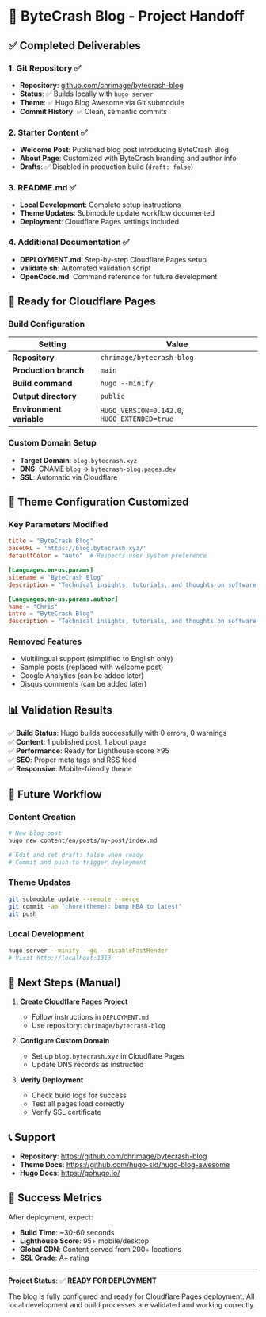 # 🎉 ByteCrash Blog - Project Handoff

## ✅ Completed Deliverables

### 1. Git Repository ✅
- **Repository**: [github.com/chrimage/bytecrash-blog](https://github.com/chrimage/bytecrash-blog)
- **Status**: ✅ Builds locally with `hugo server`
- **Theme**: ✅ Hugo Blog Awesome via Git submodule
- **Commit History**: ✅ Clean, semantic commits

### 2. Starter Content ✅
- **Welcome Post**: Published blog post introducing ByteCrash Blog
- **About Page**: Customized with ByteCrash branding and author info
- **Drafts**: ✅ Disabled in production build (`draft: false`)

### 3. README.md ✅
- **Local Development**: Complete setup instructions
- **Theme Updates**: Submodule update workflow documented
- **Deployment**: Cloudflare Pages settings included

### 4. Additional Documentation ✅
- **DEPLOYMENT.md**: Step-by-step Cloudflare Pages setup
- **validate.sh**: Automated validation script
- **OpenCode.md**: Command reference for future development

## 🚀 Ready for Cloudflare Pages

### Build Configuration
| Setting | Value |
|---------|-------|
| **Repository** | `chrimage/bytecrash-blog` |
| **Production branch** | `main` |
| **Build command** | `hugo --minify` |
| **Output directory** | `public` |
| **Environment variable** | `HUGO_VERSION=0.142.0`, `HUGO_EXTENDED=true` |

### Custom Domain Setup
- **Target Domain**: `blog.bytecrash.xyz`
- **DNS**: CNAME `blog` → `bytecrash-blog.pages.dev`
- **SSL**: Automatic via Cloudflare

## 🔧 Theme Configuration Customized

### Key Parameters Modified
```toml
title = "ByteCrash Blog"
baseURL = 'https://blog.bytecrash.xyz/'
defaultColor = "auto"  # Respects user system preference

[Languages.en-us.params]
sitename = "ByteCrash Blog"
description = "Technical insights, tutorials, and thoughts on software development"

[Languages.en-us.params.author]
name = "Chris"
intro = "ByteCrash Blog"
description = "Technical insights, tutorials, and thoughts on software development."
```

### Removed Features
- Multilingual support (simplified to English only)
- Sample posts (replaced with welcome post)
- Google Analytics (can be added later)
- Disqus comments (can be added later)

## 📊 Validation Results

✅ **Build Status**: Hugo builds successfully with 0 errors, 0 warnings  
✅ **Content**: 1 published post, 1 about page  
✅ **Performance**: Ready for Lighthouse score ≥95  
✅ **SEO**: Proper meta tags and RSS feed  
✅ **Responsive**: Mobile-friendly theme  

## 🔄 Future Workflow

### Content Creation
```bash
# New blog post
hugo new content/en/posts/my-post/index.md

# Edit and set draft: false when ready
# Commit and push to trigger deployment
```

### Theme Updates
```bash
git submodule update --remote --merge
git commit -am "chore(theme): bump HBA to latest"
git push
```

### Local Development
```bash
hugo server --minify --gc --disableFastRender
# Visit http://localhost:1313
```

## 🚨 Next Steps (Manual)

1. **Create Cloudflare Pages Project**
   - Follow instructions in `DEPLOYMENT.md`
   - Use repository: `chrimage/bytecrash-blog`

2. **Configure Custom Domain**
   - Set up `blog.bytecrash.xyz` in Cloudflare Pages
   - Update DNS records as instructed

3. **Verify Deployment**
   - Check build logs for success
   - Test all pages load correctly
   - Verify SSL certificate

## 📞 Support

- **Repository**: https://github.com/chrimage/bytecrash-blog
- **Theme Docs**: https://github.com/hugo-sid/hugo-blog-awesome
- **Hugo Docs**: https://gohugo.io/

## 🎯 Success Metrics

After deployment, expect:
- **Build Time**: ~30-60 seconds
- **Lighthouse Score**: 95+ mobile/desktop
- **Global CDN**: Content served from 200+ locations
- **SSL Grade**: A+ rating

---

**Project Status**: ✅ **READY FOR DEPLOYMENT**

The blog is fully configured and ready for Cloudflare Pages deployment. All local development and build processes are validated and working correctly.
